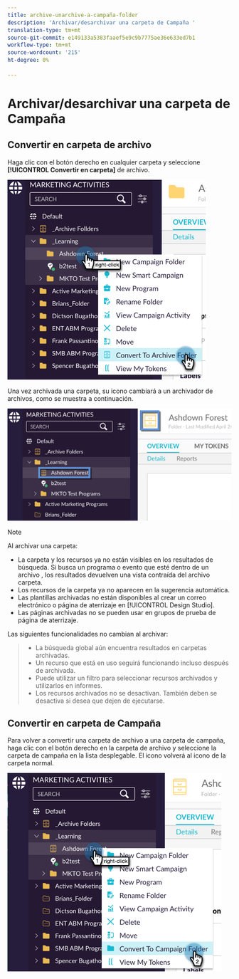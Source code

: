 ```yaml
---
title: archive-unarchive-a-campaña-folder
description: 'Archivar/desarchivar una carpeta de Campaña '
translation-type: tm+mt
source-git-commit: e149133a5383faaef5e9c9b7775ae36e633ed7b1
workflow-type: tm+mt
source-wordcount: '215'
ht-degree: 0%

---
```



# Archivar/desarchivar una carpeta de Campaña

## Convertir en carpeta de archivo

Haga clic con el botón derecho en cualquier carpeta y seleccione **[!UICONTROL Convertir en carpeta]** de archivo.

![Imagen uno](/help/sky/assets/campaign-folders/archive-unarchive-a-campaign-folder/archive-unarchive-a-campaign-folder-1.png)

Una vez archivada una carpeta, su icono cambiará a un archivador de archivos, como se muestra a continuación.

![Imagen dos](/help/sky/assets/campaign-folders/archive-unarchive-a-campaign-folder/archive-unarchive-a-campaign-folder-2.png)

>[!NOTE]
>
>Al archivar una carpeta:
>
>* La carpeta y los recursos ya no están visibles en los resultados de búsqueda.
   >Si busca un programa o evento que esté dentro de un archivo
   >, los resultados devuelven una vista contraída del archivo
   >carpeta.
>* Los recursos de la carpeta ya no aparecen en la sugerencia automática.
>* Las plantillas archivadas no están disponibles al crear un correo electrónico
   >o página de aterrizaje en [!UICONTROL Design Studio].
>* Las páginas archivadas no se pueden usar en grupos de prueba de página de aterrizaje.

>
>
Las siguientes funcionalidades no cambian al archivar:
>
>* La búsqueda global aún encuentra resultados en carpetas archivadas.
>* Un recurso que está en uso seguirá funcionando incluso después de
   >archivada.
>* Puede utilizar un filtro para seleccionar recursos archivados y utilizarlos en
   >informes.
>* Los recursos archivados no se desactivan. También deben
   >se desactiva si desea que dejen de ejecutarse.

>



## Convertir en carpeta de Campaña

Para volver a convertir una carpeta de archivo a una carpeta de campaña, haga clic con el botón derecho en la carpeta de archivo y seleccione la carpeta de campaña en la lista desplegable. El icono volverá al icono de la carpeta normal.

![Imagen tres](/help/sky/assets/campaign-folders/archive-unarchive-a-campaign-folder/archive-unarchive-a-campaign-folder-3.png)
